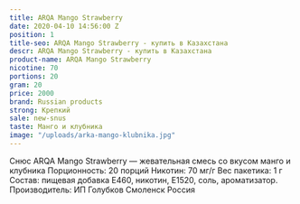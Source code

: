 ```yaml
---
title: ARQA Mango Strawberry
date: 2020-04-10 14:56:00 Z
position: 1
title-seo: ARQA Mango Strawberry - купить в Казахстана
descr: ARQA Mango Strawberry - купить в Казахстана
product-name: ARQA Mango Strawberry
nicotine: 70
portions: 20
gram: 20
price: 2000
brand: Russian products
strong: Крепкий
sale: new-snus
taste: Манго и клубника
image: "/uploads/arka-mango-klubnika.jpg"
---
```


Снюс ARQA Mango Strawberry — жевательная смесь со вкусом манго и клубника Порционность: 20 порций Никотин: 70 мг/г Вес пакетика: 1 г Состав: пищевая добавка E460, никотин, E1520, соль, ароматизатор. Производитель: ИП Голубков Смоленск Россия